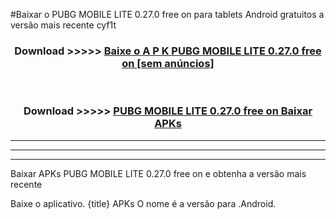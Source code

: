 #Baixar o PUBG MOBILE LITE 0.27.0 free on     para tablets Android gratuitos a versão mais recente cyf1t


<div align="center">
<h3>Download >>>>> <a href="https://pt-web.web.app/?pt= PUBG MOBILE LITE 0.27.0 free on   ">Baixe o A P K PUBG MOBILE LITE 0.27.0 free on    [sem anúncios]</a></h3><br>

<h3>Download >>>>> <a href="https://pt-web.web.app/?pt= PUBG MOBILE LITE 0.27.0 free on   ">PUBG MOBILE LITE 0.27.0 free on    Baixar APKs</a></h3>
</div>

----------------------------------------------------------

----------------------------------------------------------

----------------------------------------------------------

Baixar APKs PUBG MOBILE LITE 0.27.0 free on    e obtenha a versão mais recente

Baixe o aplicativo. {title} APKs O nome é a versão para .Android.


